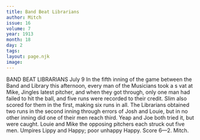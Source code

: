 ```yaml
---
title: Band Beat Librarians
author: Mitch
issue: 16
volume: 7
year: 1913
month: 18
day: 2
tags:
layout: page.njk
image:
---
```

BAND BEAT LIBRARIANS    July 9    In the fifth inning of the game between the Band and Library this afternoon, every man of the Musicians took a s vat at Mike, Jingles latest pitcher, and when they got through, only one man had failed to hit the ball, and five runs were recorded to their credit. Slim also scored for them in the first, making six runs in all. The Librarians obtained two runs in the second inning through errors of Josh and Louie, but in no other inning did one of their men reach third. Yeap and Joe both tried it, but were caught. Louie and Mike the opposing pitchers each struck out five men. Umpires Lippy and Happy; poor unhappy Happy. Score 6—2. Mitch.


